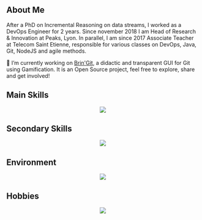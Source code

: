 ## About Me

After a PhD on Incremental Reasoning on data streams, I worked as a DevOps Engineer for 2 years. Since november 2018 I am Head of Research & Innovation at Peaks, Lyon.
In parallel, I am since 2017 Associate Teacher at Telecom Saint Etienne, responsible for various classes on DevOps, Java, Git, NodeJS and agile methods.

🔭 I’m currently working on [Brin'Git](https://github.com/peaks/bringit), a didactic and transparent GUI for Git using Gamification. It is an Open Source project, feel free to explore, share and get involved!

## Main Skills

<p align="center">
  <img src="https://skillicons.dev/icons?i=flutter,dart,git,bash,java&theme=light"/>
</p>

## Secondary Skills

<p align="center">
  <img src="https://skillicons.dev/icons?i=gitlab,linux,py,docker,latex,react&theme=light"/>
</p>

## Environment

<p align="center">
  <img src="https://skillicons.dev/icons?i=ubuntu,vscodium,md,&theme=light"/>
</p>


## Hobbies

<p align="center">
  <img src="https://skillicons.dev/icons?i=raspberrypi,arduino&theme=light"/>
</p>
